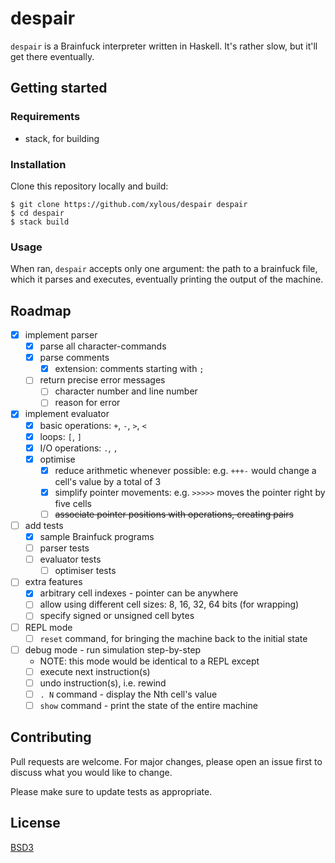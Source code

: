 # despair

`despair` is a Brainfuck interpreter written in Haskell. It's rather slow, but
it'll get there eventually.

## Getting started

### Requirements

- stack, for building

### Installation

Clone this repository locally and build:

```
$ git clone https://github.com/xylous/despair despair
$ cd despair
$ stack build
```

### Usage

When ran, `despair` accepts only one argument: the path to a brainfuck file,
which it parses and executes, eventually printing the output of the machine.

## Roadmap

- [x] implement parser
    - [x] parse all character-commands
    - [x] parse comments
        - [x] extension: comments starting with `;`
    - [ ] return precise error messages
        - [ ] character number and line number
        - [ ] reason for error
- [x] implement evaluator
    - [x] basic operations: `+`, `-`, `>`, `<`
    - [x] loops: `[`, `]`
    - [x] I/O operations: `.`, `,`
    - [x] optimise
        - [x] reduce arithmetic whenever possible: e.g. `+++-` would change a
            cell's value by a total of 3
        - [x] simplify pointer movements: e.g. `>>>>>` moves the pointer right
            by five cells
        - [ ] ~~associate pointer positions with operations, creating pairs~~
- [ ] add tests
    - [x] sample Brainfuck programs
    - [ ] parser tests
    - [ ] evaluator tests
        - [ ] optimiser tests
- [ ] extra features
    - [x] arbitrary cell indexes - pointer can be anywhere
    - [ ] allow using different cell sizes: 8, 16, 32, 64 bits (for wrapping)
    - [ ] specify signed or unsigned cell bytes
- [ ] REPL mode
    - [ ] `reset` command, for bringing the machine back to the initial state
- [ ] debug mode - run simulation step-by-step
    - NOTE: this mode would be identical to a REPL except
    - [ ] execute next instruction(s)
    - [ ] undo instruction(s), i.e. rewind
    - [ ] `. N` command - display the Nth cell's value
    - [ ] `show` command - print the state of the entire machine

## Contributing

Pull requests are welcome. For major changes, please open an issue first to
discuss what you would like to change.

Please make sure to update tests as appropriate.

## License

[BSD3](./LICENSE)

